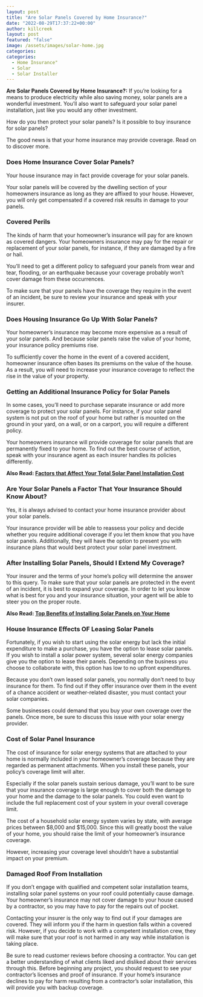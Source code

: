 ```yaml
---
layout: post
title: "Are Solar Panels Covered by Home Insurance?"
date: "2022-08-29T17:37:22+00:00"
author: killcreek
layout: post
featured: "false"
image: /assets/images/solar-home.jpg
categories:
categories:
  - Home Insurance"
  - Solar
  - Solar Installer
---
```


**Are Solar Panels Covered by Home Insurance?:** If you’re looking for a means to produce electricity while also saving money, solar panels are a wonderful investment. You’ll also want to safeguard your solar panel installation, just like you would any other investment.

How do you then protect your solar panels? Is it possible to buy insurance for solar panels?

The good news is that your home insurance may provide coverage. Read on to discover more.

### **Does Home Insurance Cover Solar Panels?**

Your house insurance may in fact provide coverage for your solar panels.

Your solar panels will be covered by the dwelling section of your homeowners insurance as long as they are affixed to your house. However, you will only get compensated if a covered risk results in damage to your panels.

### **Covered Perils**

The kinds of harm that your homeowner’s insurance will pay for are known as covered dangers. Your homeowners insurance may pay for the repair or replacement of your solar panels, for instance, if they are damaged by a fire or hail.

You’ll need to get a different policy to safeguard your panels from wear and tear, flooding, or an earthquake because your coverage probably won’t cover damage from these occurrences.

To make sure that your panels have the coverage they require in the event of an incident, be sure to review your insurance and speak with your insurer.

### **Does Housing Insurance Go Up With Solar Panels?**

Your homeowner’s insurance may become more expensive as a result of your solar panels. And because solar panels raise the value of your home, your insurance policy premiums rise.

To sufficiently cover the home in the event of a covered accident, homeowner insurance often bases its premiums on the value of the house. As a result, you will need to increase your insurance coverage to reflect the rise in the value of your property.

### **Getting an Additional Insurance Policy for Solar Panels**

In some cases, you’ll need to purchase separate insurance or add more coverage to protect your solar panels. For instance, if your solar panel system is not put on the roof of your home but rather is mounted on the ground in your yard, on a wall, or on a carport, you will require a different policy.

Your homeowners insurance will provide coverage for solar panels that are permanently fixed to your home. To find out the best course of action, speak with your insurance agent as each insurer handles its policies differently.

**Also Read: [Factors that Affect Your Total Solar Panel Installation Cost](/factors-that-affect-your-total-solar-panel-installation-cost/)**

### **Are Your Solar Panels a Factor That Your Insurance Should Know About?**

Yes, it is always advised to contact your home insurance provider about your solar panels.

Your insurance provider will be able to reassess your policy and decide whether you require additional coverage if you let them know that you have solar panels. Additionally, they will have the option to present you with insurance plans that would best protect your solar panel investment.

### **After Installing Solar Panels, Should I Extend My Coverage?**

Your insurer and the terms of your home’s policy will determine the answer to this query. To make sure that your solar panels are protected in the event of an incident, it is best to expand your coverage. In order to let you know what is best for you and your insurance situation, your agent will be able to steer you on the proper route.

**Also Read: [Top Benefits of Installing Solar Panels on Your Home](/top-benefits-of-installing-solar-panels-on-your-home/)**

### **House Insurance Effects OF Leasing Solar Panels**

Fortunately, if you wish to start using the solar energy but lack the initial expenditure to make a purchase, you have the option to lease solar panels. If you wish to install a solar power system, several solar energy companies give you the option to lease their panels. Depending on the business you choose to collaborate with, this option has low to no upfront expenditures.

Because you don’t own leased solar panels, you normally don’t need to buy insurance for them. To find out if they offer insurance over them in the event of a chance accident or weather-related disaster, you must contact your solar companies.

Some businesses could demand that you buy your own coverage over the panels. Once more, be sure to discuss this issue with your solar energy provider.

### **Cost of Solar Panel Insurance**

The cost of insurance for solar energy systems that are attached to your home is normally included in your homeowner’s coverage because they are regarded as permanent attachments. When you install these panels, your policy’s coverage limit will alter.

Especially if the solar panels sustain serious damage, you’ll want to be sure that your insurance coverage is large enough to cover both the damage to your home and the damage to the solar panels. You could even want to include the full replacement cost of your system in your overall coverage limit.

The cost of a household solar energy system varies by state, with average prices between $8,000 and $15,000. Since this will greatly boost the value of your home, you should raise the limit of your homeowner’s insurance coverage.

However, increasing your coverage level shouldn’t have a substantial impact on your premium.

### **Damaged Roof From Installation**

If you don’t engage with qualified and competent solar installation teams, installing solar panel systems on your roof could potentially cause damage. Your homeowner’s insurance may not cover damage to your house caused by a contractor, so you may have to pay for the repairs out of pocket.

Contacting your insurer is the only way to find out if your damages are covered. They will inform you if the harm in question falls within a covered risk. However, if you decide to work with a competent installation crew, they will make sure that your roof is not harmed in any way while installation is taking place.

Be sure to read customer reviews before choosing a contractor. You can get a better understanding of what clients liked and disliked about their services through this. Before beginning any project, you should request to see your contractor’s licenses and proof of insurance. If your home’s insurance declines to pay for harm resulting from a contractor’s solar installation, this will provide you with backup coverage.
